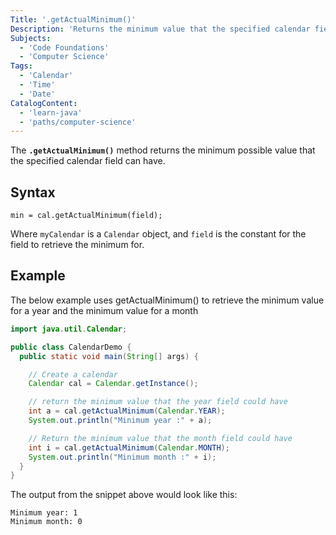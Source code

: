 ```yaml
---
Title: '.getActualMinimum()'
Description: 'Returns the minimum value that the specified calendar field could have based on the time value of the calendar.'
Subjects:
  - 'Code Foundations'
  - 'Computer Science'
Tags:
  - 'Calendar'
  - 'Time'
  - 'Date'
CatalogContent:
  - 'learn-java'
  - 'paths/computer-science'
---
```


The **`.getActualMinimum()`** method returns the minimum possible value that the specified calendar field can have.

## Syntax

```pseudo
min = cal.getActualMinimum(field);
```
Where `myCalendar` is a `Calendar` object, and `field` is the constant for the field to retrieve the minimum for.

## Example

The below example uses getActualMinimum() to retrieve the minimum value for a year and the minimum value for a month

```java
import java.util.Calendar;

public class CalendarDemo {
  public static void main(String[] args) {

    // Create a calendar
    Calendar cal = Calendar.getInstance();

    // return the minimum value that the year field could have
    int a = cal.getActualMinimum(Calendar.YEAR);
    System.out.println("Minimum year :" + a);

    // Return the minimum value that the month field could have
    int i = cal.getActualMinimum(Calendar.MONTH);
    System.out.println("Minimum month :" + i);
  }
}
```

The output from the snippet above would look like this:

```shell
Minimum year: 1
Minimum month: 0
```
